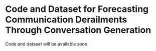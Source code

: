 # Code and Dataset for Forecasting Communication Derailments Through Conversation Generation
Code and dataset will be available soon.
